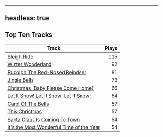 
---
headless: true
---

## Top Ten Tracks

| Track | Plays |
| --- |  ---: |
|[Sleigh Ride](/songs/sleigh-ride)| 115|
|[Winter Wonderland](/songs/winter-wonderland)| 92|
|[Rudolph The Red-Nosed Reindeer](/songs/rudolph-the-red-nosed-reindeer)| 81|
|[Jingle Bells](/songs/jingle-bells)| 73|
|[Christmas (Baby Please Come Home)](/songs/christmas-baby-please-come-home)| 66|
|[Let It Snow! Let It Snow! Let It Snow!](/songs/let-it-snow-let-it-snow-let-it-snow)| 64|
|[Carol Of The Bells](/songs/carol-of-the-bells)| 57|
|[This Christmas](/songs/this-christmas)| 57|
|[Santa Claus Is Coming To Town](/songs/santa-claus-is-coming-to-town)| 54|
|[It's the Most Wonderful Time of the Year](/songs/its-the-most-wonderful-time-of-the-year)| 54|
